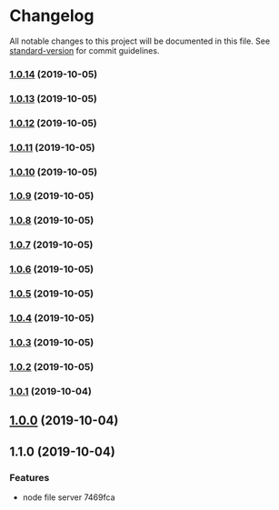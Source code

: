 # Changelog

All notable changes to this project will be documented in this file. See [standard-version](https://github.com/conventional-changelog/standard-version) for commit guidelines.

### [1.0.14](https://github.com/shayeLee/file-server/compare/v1.0.13...v1.0.14) (2019-10-05)

### [1.0.13](https://github.com/shayeLee/file-server/compare/v1.0.12...v1.0.13) (2019-10-05)

### [1.0.12](https://github.com/shayeLee/file-server/compare/v1.0.11...v1.0.12) (2019-10-05)

### [1.0.11](https://github.com/shayeLee/file-server/compare/v1.0.10...v1.0.11) (2019-10-05)

### [1.0.10](https://github.com/shayeLee/file-server/compare/v1.0.9...v1.0.10) (2019-10-05)

### [1.0.9](https://github.com/shayeLee/file-server/compare/v1.0.8...v1.0.9) (2019-10-05)

### [1.0.8](https://github.com/shayeLee/file-server/compare/v1.0.7...v1.0.8) (2019-10-05)

### [1.0.7](https://github.com/shayeLee/file-server/compare/v1.0.6...v1.0.7) (2019-10-05)

### [1.0.6](https://github.com/shayeLee/file-server/compare/v1.0.5...v1.0.6) (2019-10-05)

### [1.0.5](https://github.com/shayeLee/file-server/compare/v1.0.4...v1.0.5) (2019-10-05)

### [1.0.4](https://github.com/shayeLee/file-server/compare/v1.0.3...v1.0.4) (2019-10-05)

### [1.0.3](https://github.com/shayeLee/file-server/compare/v1.0.2...v1.0.3) (2019-10-05)

### [1.0.2](https://github.com/shayeLee/file-server/compare/v1.0.1...v1.0.2) (2019-10-05)

### [1.0.1](https://github.com/shayeLee/file-server/compare/v1.0.0...v1.0.1) (2019-10-04)

## [1.0.0](https://github.com/shayeLee/file-server/compare/v1.1.0...v1.0.0) (2019-10-04)

## 1.1.0 (2019-10-04)


### Features

* node file server 7469fca
